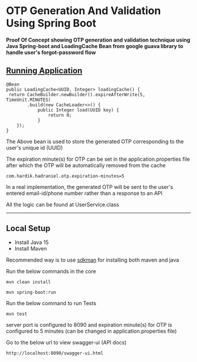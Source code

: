 # OTP Generation And Validation Using Spring Boot
#### Proof Of Concept showing OTP generation and validation technique using Java Spring-boot and LoadingCache Bean from google guava library to handle user's forgot-password flow

[Running Application](https://spring-boot-otp-validator.herokuapp.com/swagger-ui.html)
---

```
@Bean
public LoadingCache<UUID, Integer> loadingCache() {
 return CacheBuilder.newBuilder().expireAfterWrite(5, TimeUnit.MINUTES)
		.build(new CacheLoader<>() {
			public Integer load(UUID key) {
				return 0;
			}
	});
}
```
The Above bean is used to store the generated OTP corresponding to the user's unique id (UUID)

The expiration minute(s) for OTP can be set in the application.properties file after which the OTP will be automatically removed from the cache

```
com.hardik.hadraniel.otp.expiration-minutes=5
```

In a real implementation, the generated OTP will be sent to the user's entered email-id/phone number rather than a response to an API

All the logic can be found at UserService.class

---
## Local Setup

* Install Java 15
* Install Maven

Recommended way is to use [sdkman](https://sdkman.io/) for installing both maven and java

Run the below commands in the core

```
mvn clean install
```

```
mvn spring-boot:run
```

Run the below command to run Tests

```
mvn test
```

server port is configured to 8090 and expiration minute(s) for OTP is configured to 5 minutes (can be changed in application.properties file)

Go to the below url to view swagger-ui (API docs)

```
http://localhost:8090/swagger-ui.html
```
